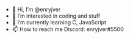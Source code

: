 - 👋 Hi, I’m @enryjver
- 👀 I’m interested in coding and stuff
- 🌱 I’m currently learning C, JavaScript
- 📫 How to reach me 
Discord: enryjver#5500

<!---
enryjver/enryjver is a ✨ special ✨ repository because its `README.md` (this file) appears on your GitHub profile.
You can click the Preview link to take a look at your changes.
--->
